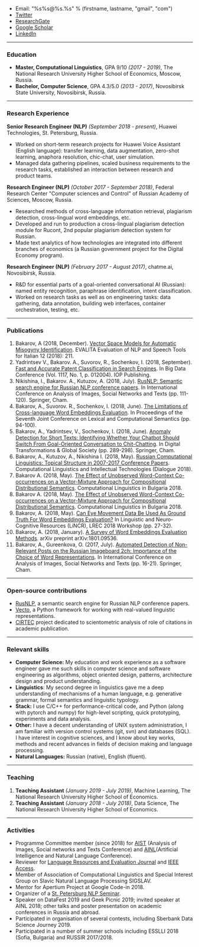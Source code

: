
* Email: "%s%s@%s.%s" % (firstname, lastname, "gmail", "com")
* [Twitter](https://twitter.com/a_bakarov)
* [ResearchGate](https://www.researchgate.net/profile/Amir_Bakarov)
* [Google Scholar](https://scholar.google.ru/citations?user=GQvaBQsAAAAJ&hl=en)
* [LinkedIn](https://www.linkedin.com/in/bakarov/)

* * *

### Education

* **Master, Computational Linguistics**, GPA 9/10 *(2017 - 2019)*, The National Research University Higher School of Economics, Moscow, Russia.
* **Bachelor, Computer Science**, GPA 4.3/5.0 *(2013 - 2017)*, Novosibirsk State University, Novosibirsk, Russia.

* * *

### Research Experience

**Senior Research Engineer (NLP)** *(September 2018 - present)*, Huawei Technologies, St. Petersburg, Russia.

* Worked on short-term research projects for Huawei Voice Assistant (English language): transfer learning, data augmentation, zero-shot learning, anaphora resolution, chic-chat, user simulation.
* Managed data gathering pipelines, scaled business requirements to the research tasks, established an interaction between research and product teams.

**Research Engineer (NLP)** *(October 2017 - September 2018)*, Federal Research Center "Computer sciences and Control" of Russian Academy of Sciences, Moscow, Russia.

* Researched methods of cross-language information retrieval, plagiarism detection, cross-lingual word embeddings, etc.
* Developed and run to production a cross-lingual plagiarism detection module for Rucont, 2nd popular plagiarism detection system for Russian.
* Made text analytics of how technologies are integrated into different branches of economics (a Russian government project for the Digital Economy program).

**Research Engineer (NLP)** *(February 2017 - August 2017)*, chatme.ai, Novosibirsk, Russia.

* R&D for essential parts of a goal-oriented conversational AI (Russian): named entity recognition, paraphrase identification, intent classification.
* Worked on research tasks as well as on engineering tasks: data gathering, data annotation, building web interfaces, container orchestration, testing, etc.

* * *

### Publications

1. Bakarov, A (2018, December). [Vector Space Models for Automatic Misogyny Identification](http://ceur-ws.org/Vol-2263/paper035.pdf). EVALITA Evaluation of NLP and Speech Tools for Italian 12 (2018): 211.
2. Yadrintsev V., Bakarov. A., Suvorov, R., Sochenkov, I. (2018, September). [Fast and Accurate Patent Classification in Search Engines](http://iopscience.iop.org/article/10.1088/1742-6596/1117/1/012004/meta). In Big Data Conference (Vol. 1117, No. 1, p. 012004). IOP Publishing. 
3. Nikishina, I., Bakarov. A., Kutuzov, A. (2018, July). [RusNLP: Semantic search engine for Russian NLP conference papers](https://link.springer.com/chapter/10.1007/978-3-030-11027-7_11). In International Conference on Analysis of Images, Social Networks and Texts (pp. 111-120). Springer, Cham.
4. Bakarov, A., Suvorov. R., Sochenkov, I. (2018, June). [The Limitations of Cross-language Word Embeddings Evaluation](http://aclweb.org/anthology/S18-2010). In Proceedings of the Seventh Joint Conference on Lexical and Computational Semantics (pp. 94-100).
5. Bakarov, A., Yadrintsev, V., Sochenkov, I. (2018, June). [Anomaly Detection for Short Texts: Identifying Whether Your Chatbot Should Switch From Goal-Oriented Conversation to Chit-Chatting](https://link.springer.com/chapter/10.1007/978-3-030-02846-6_23). In Digital Transformations & Global Society (pp. 289-298). Springer, Cham.
6. Bakarov, A., Kutuzov, A., Nikishina I. (2018, May). [Russian Computational Linguistics: Topical Structure in 2007-2017 Conference Papers](http://www.dialog-21.ru/media/4542/bakarovapluskutuzovaplusnikishinai.pdf). Computational Linguistics and Intellectual Technologies (Dialogue 2018).
7. Bakarov A. (2018, May). [The Effect of Unobserved Word-Context Co-occurrences on a Vector-Mixture Approach for Compositional Distributional Semantics](http://dcl.bas.bg/clib/wp-content/uploads/2018/07/CLIB_2018_Proceedings_v2_final.pdf). Computational Linguistics in Bulgaria 2018.
8. Bakarov A. (2018, May). [The Effect of Unobserved Word-Context Co-occurrences on a Vector-Mixture Approach for Compositional Distributional Semantics](http://dcl.bas.bg/clib/wp-content/uploads/2018/05/CLIB_2018_Proceedings_v1.pdf). Computational Linguistics in Bulgaria 2018. 
9. Bakarov, A. (2018, May). [Can Eye Movement Data Be Used As Ground Truth For Word Embeddings Evaluation?](http://lrec-conf.org/workshops/lrec2018/W9/pdf/3_W9.pdf) In Linguistic and Neuro-Cognitive Resources (LiNCR), LREC 2018 Workshop (pp. 27-32).
10. Bakarov, A. (2018, January). [A Survey of Word Embeddings Evaluation Methods](https://arxiv.org/abs/1801.09536). arXiv preprint arXiv:1801.09536.
11. Bakarov, A., Gureenkova, O. (2017, July). [Automated Detection of Non-Relevant Posts on the Russian Imageboard 2ch: Importance of the Choice of Word Representations](https://link.springer.com/chapter/10.1007/978-3-319-73013-4_2). In International Conference on Analysis of Images, Social Networks and Texts (pp. 16-21). Springer, Cham.

****

### Open-source contributions

* [RusNLP](http://nlp.rusvectores.org/en), a semantic search engine for Russian NLP conference papers.
* [Vecto](http://vecto.space/), a Python framework for working with real-valued linguistic representations.
* [CIRTEC](http://cirtec.ranepa.ru/) project dedicated to scientometric analysis of role of citations in academic publication.

* * *

### Relevant skills

* **Computer Science:** My education and work experience as a software engineer gave me such skills in computer science and software engineering as algorithms, object oriented design, patterns, architecture design and product understanding.
* **Linguistics**: My second degree in linguistics gave me a deep understanding of mechanisms of a human language, e.g. generative grammar, formal semantics and linguistic typology.
* **Stack:** I use C/C++ for performance-critical code, and Python (along with pytorch and numpy) for high-level scripting, quick prototyping, experiments and data analysis.
* **Other:** I have a decent understanding of UNIX system administration, I am familiar with version control systems (git, svn) and databases (SQL). I have interest in cognitive sciences, and I know about key works, methods and recent advances in fields of decision making and language processing. 
* **Natural Languages:** Russian (native), English (fluent).

* * *

### Teaching

1. **Teaching Assistant** *(January 2019 - July 2019)*, Machine Learning, The National Research University Higher School of Economics.
2. **Teaching Assistant** *(January 2018 - July 2018)*, Data Science, The National Research University Higher School of Economics.  

* * *

### Activities

* Programme Committee member (since 2018) for [AIST](https://aistconf.org/) (Analysis of Images, Social networks and Texts Conference) and [AINL](https://ainlconf.ru/)(Artificial Intelligence and Natural Language Conference). 
* Reviewer for [Language Resources and Evaluation Journal](https://link.springer.com/journal/10579) and [IEEE Access](https://ieeeaccess.ieee.org/).
* Member of Association of Computational Linguistics and Special Interest Group on Slavic Natural Language Processing SIGSLAV. 
* Mentor for Apertium Project at Google Code-in 2018.
* Organizer of a [St. Petersburg NLP Seminar](https://sites.google.com/view/nlp-seminars/main).
* Speaker on DataFest 2019 and Geek Picnic 2019; invited speaker at AINL 2018; other talks and poster presentation on academic conferences in Russia and abroad.
* Participated in organisation of several contests, including Sberbank Data Science Journey 2019.
* Participated in a number of summer schools including ESSLLI 2018 (Sofia, Bulgaria) and RUSSIR 2017/2018.
